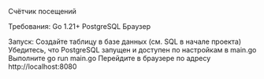 Счётчик посещений


Требования:
Go 1.21+
PostgreSQL
Браузер

Запуск:
Создайте таблицу в базе данных (см. SQL в начале проекта)
Убедитесь, что PostgreSQL запущен и доступен по настройкам в main.go
Выполните go run main.go
Перейдите в браузере по адресу http://localhost:8080
